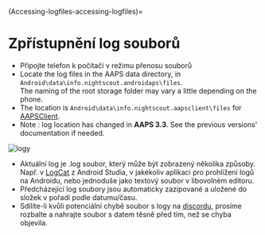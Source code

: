 (Accessing-logfiles-accessing-logfiles)=

# Zpřístupnění log souborů

* Připojte telefon k počítači v režimu přenosu souborů
* Locate the log files in the AAPS data directory, in `Android\data\info.nightscout.androidaps\files`.  
    The naming of the root storage folder may vary a little depending on the phone.
* The location is `Android\data\info.nightscout.aapsclient\files` for [AAPSClient](#RemoteControl_aapsclient).
* Note : log location has changed in **AAPS 3.3**. See the previous versions' documentation if needed.

![logy](../images/aapslog.png)

* Aktuální log je .log soubor, který může být zobrazený několika způsoby. Např. v [LogCat](https://developer.android.com/studio/debug/am-logcat.html) z Android Studia, v jakékoliv aplikaci pro prohlížení logů na Androidu, nebo jednoduše jako textový soubor v libovolném editoru. 
* Předcházející log soubory jsou automaticky zazipované a uložené do složek v pořadí podle datumu/času. 
* Sdílíte-li kvůli potenciální chybě soubor s logy na [discordu](https://discord.gg/4fQUWHZ4Mw), prosíme rozbalte a nahrajte soubor s datem těsně před tím, než se chyba objevila.